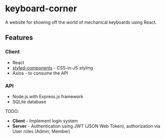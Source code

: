 # keyboard-corner

A website for showing off the world of mechanical keyboards using React.

## Features

### Client
- React
- [styled-components](https://styled-components.com/docs/basics) - CSS-in-JS styling
- Axios - to consume the API

### API
- Node.js with Express.js framework
- SQLite database

TODO:
- **Client** - Implement login system
- **Server** - Authentication using JWT (JSON Web Token), authorization via User roles (Admin, Member)